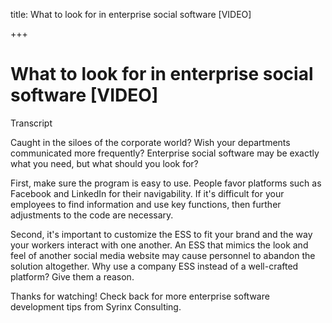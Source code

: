 title: What to look for in enterprise social software [VIDEO]

+++

# What to look for in enterprise social software [VIDEO]

Transcript

Caught in the siloes of the corporate world? Wish your departments communicated more frequently? Enterprise social software may be exactly what you need, but what should you look for?  

First, make sure the program is easy to use. People favor platforms such as Facebook and LinkedIn for their navigability. If it's difficult for your employees to find information and use key functions, then further adjustments to the code are necessary.  

Second, it's important to customize the ESS to fit your brand and the way your workers interact with one another. An ESS that mimics the look and feel of another social media website may cause personnel to abandon the solution altogether. Why use a company ESS instead of a well-crafted platform? Give them a reason.  

Thanks for watching! Check back for more enterprise software development tips from Syrinx Consulting.
